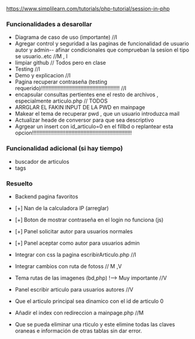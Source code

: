 https://www.simplilearn.com/tutorials/php-tutorial/session-in-php


### Funcionalidades a desarollar
  + Diagrama de caso de uso (importante) //I
  + Agregar control y seguridad a las paginas de funcionalidad de usuario autor y admin-- afinar condicionales que comprueban la sesion el tipo se usuario..etc //M , I
  + limpiar github // Todos pero en clase
  + Testing //I
  + Demo y explicacion //I
  + Pagina recuperar contraseña (testing requerido)!!!!!!!!!!!!!!!!!!!!!!!!!!!!!!!!!!!!!!!!!!!!!!!!!!!! //I
  + encapsular consultas pertientes ene el resto de archivos , especialmente articulo.php // TODOS
  + ARRGLAR EL FAKIN INPUT DE LA PWD en mainpage
  + Makear el tema de recuperar pwd , que un usuario introduzca mail
  + Actualizar heade de conversor para que sea descriptivo
  + Agrgear un insert con id_articulo=0 en el fillbd o replantear esta opcion!!!!!!!!!!!!!!!!!!!!!!!!!!!!!!!!!!!!!!!!!!!!!!!!!!!!!!!!!!!!!!!!!!
    
### Funcionalidad adicional (si hay tiempo)
  + buscador de articulos
  + tags

### Resuelto
  + Backend pagina favoritos
  + [+] Nan de la calculadora IP (arreglar)
  + [+] Boton de mostrar contraseña en el login no funciona (js)
  + [+] Panel solicitar autor para usuarios normales
  + [+] Panel aceptar como autor para usuarios admin
  + Integrar con css la pagina escribirArticulo.php //I
  + Integrar cambios con ruta de fotoss // M ,V
  + Tema rutas de las imagenes (bd,php) !--> Muy importante //V
  + Panel escribir articulo para usuarios autores //V

  + Que el articulo principal sea dinamico con el id de articulo 0
  + Añadir el index con redireccion a mainpage.php //M
  + Que se pueda eliminar una rticulo y este elimine todas las claves oraneas e información de otras tablas sin dar error.
